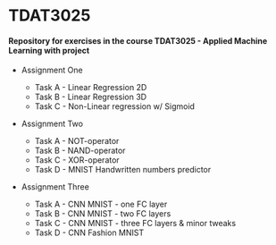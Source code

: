 # TDAT3025

#### Repository for exercises in the course TDAT3025 - Applied Machine Learning with project

- Assignment One
  - Task A - Linear Regression 2D
  - Task B - Linear Regression 3D
  - Task C - Non-Linear regression w/ Sigmoid
  
- Assignment Two
  - Task A - NOT-operator
  - Task B - NAND-operator
  - Task C - XOR-operator
  - Task D - MNIST Handwritten numbers predictor
  
- Assignment Three
  - Task A - CNN MNIST - one FC layer
  - Task B - CNN MNIST - two FC layers
  - Task C - CNN MNIST - three FC layers & minor tweaks
  - Task D - CNN Fashion MNIST
